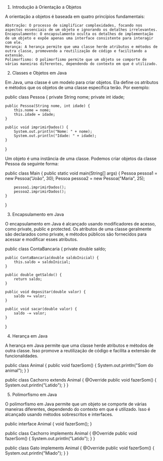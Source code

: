 
1. Introdução à Orientação a Objetos

A orientação a objetos é baseada em quatro princípios fundamentais:

    Abstração: O processo de simplificar complexidades, focando nos aspectos essenciais de um objeto e ignorando os detalhes irrelevantes.
    Encapsulamento: O encapsulamento oculta os detalhes de implementação de um objeto e expõe apenas uma interface consistente para interagir com ele.
    Herança: A herança permite que uma classe herde atributos e métodos de outra classe, promovendo a reutilização de código e facilitando a extensão.
    Polimorfismo: O polimorfismo permite que um objeto se comporte de várias maneiras diferentes, dependendo do contexto em que é utilizado.

2. Classes e Objetos em Java

Em Java, uma classe é um modelo para criar objetos. Ela define os atributos e métodos que os objetos de uma classe específica terão. Por exemplo:

public class Pessoa {
    private String nome;
    private int idade;

    public Pessoa(String nome, int idade) {
        this.nome = nome;
        this.idade = idade;
    }

    public void imprimirDados() {
        System.out.println("Nome: " + nome);
        System.out.println("Idade: " + idade);
    }
}
        

Um objeto é uma instância de uma classe. Podemos criar objetos da classe Pessoa da seguinte forma:

public class Main {
    public static void main(String[] args) {
        Pessoa pessoa1 = new Pessoa("João", 30);
        Pessoa pessoa2 = new Pessoa("Maria", 25);

        pessoa1.imprimirDados();
        pessoa2.imprimirDados();
    }
}
        

3. Encapsulamento em Java

O encapsulamento em Java é alcançado usando modificadores de acesso, como private, public e protected. Os atributos de uma classe geralmente são declarados como private, e métodos públicos são fornecidos para acessar e modificar esses atributos.

public class ContaBancaria {
    private double saldo;

    public ContaBancaria(double saldoInicial) {
        this.saldo = saldoInicial;
    }

    public double getSaldo() {
        return saldo;
    }

    public void depositar(double valor) {
        saldo += valor;
    }

    public void sacar(double valor) {
        saldo -= valor;
    }
}
        

4. Herança em Java

A herança em Java permite que uma classe herde atributos e métodos de outra classe. Isso promove a reutilização de código e facilita a extensão de funcionalidades.

public class Animal {
    public void fazerSom() {
        System.out.println("Som do animal");
    }
}

public class Cachorro extends Animal {
    @Override
    public void fazerSom() {
        System.out.println("Latido");
    }
}
        

5. Polimorfismo em Java

O polimorfismo em Java permite que um objeto se comporte de várias maneiras diferentes, dependendo do contexto em que é utilizado. Isso é alcançado usando métodos sobrescritos e interfaces.

public interface Animal {
    void fazerSom();
}

public class Cachorro implements Animal {
    @Override
    public void fazerSom() {
        System.out.println("Latido");
    }
}

public class Gato implements Animal {
    @Override
    public void fazerSom() {
        System.out.println("Miado");
    }
}
        


